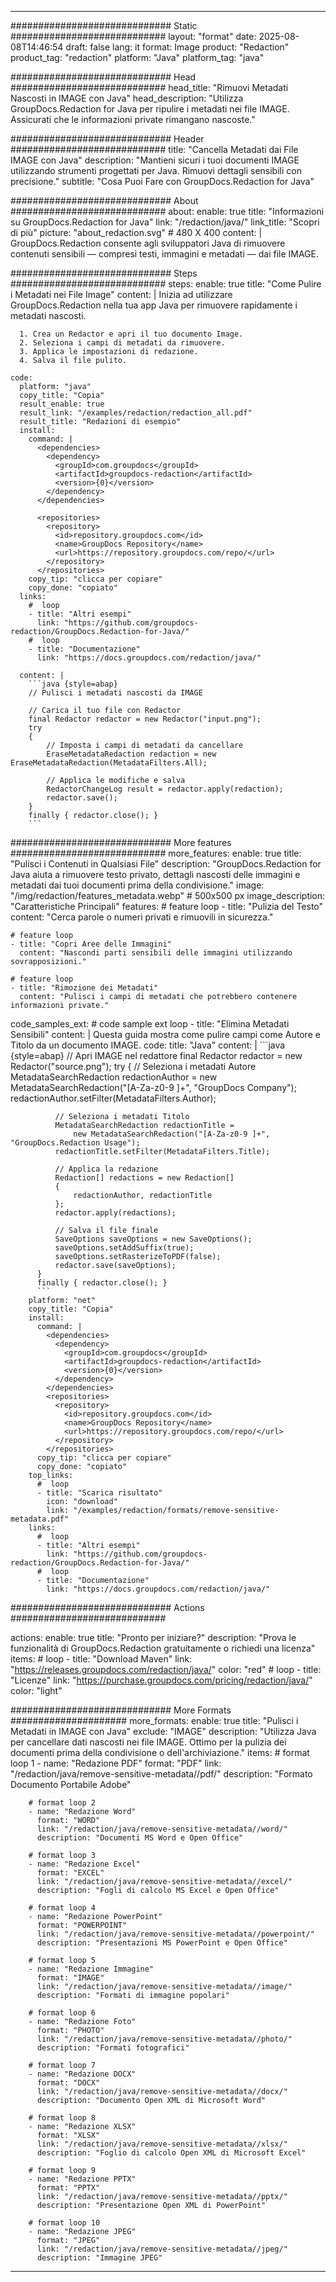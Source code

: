 
---
############################# Static ############################
layout: "format"
date:  2025-08-08T14:46:54
draft: false
lang: it
format: Image
product: "Redaction"
product_tag: "redaction"
platform: "Java"
platform_tag: "java"

############################# Head ############################
head_title: "Rimuovi Metadati Nascosti in IMAGE con Java"
head_description: "Utilizza GroupDocs.Redaction for Java per ripulire i metadati nei file IMAGE. Assicurati che le informazioni private rimangano nascoste."

############################# Header ############################
title: "Cancella Metadati dai File IMAGE con Java" 
description: "Mantieni sicuri i tuoi documenti IMAGE utilizzando strumenti progettati per Java. Rimuovi dettagli sensibili con precisione."
subtitle: "Cosa Puoi Fare con GroupDocs.Redaction for Java" 

############################# About ############################
about:
    enable: true
    title: "Informazioni su GroupDocs.Redaction for Java"
    link: "/redaction/java/"
    link_title: "Scopri di più"
    picture: "about_redaction.svg" # 480 X 400
    content: |
       GroupDocs.Redaction consente agli sviluppatori Java di rimuovere contenuti sensibili — compresi testi, immagini e metadati — dai file IMAGE.

############################# Steps ############################
steps:
    enable: true
    title: "Come Pulire i Metadati nei File Image"
    content: |
      Inizia ad utilizzare GroupDocs.Redaction nella tua app Java per rimuovere rapidamente i metadati nascosti.
      
      1. Crea un Redactor e apri il tuo documento Image.
      2. Seleziona i campi di metadati da rimuovere.
      3. Applica le impostazioni di redazione.
      4. Salva il file pulito.
   
    code:
      platform: "java"
      copy_title: "Copia"
      result_enable: true
      result_link: "/examples/redaction/redaction_all.pdf"
      result_title: "Redazioni di esempio"
      install:
        command: |
          <dependencies>
            <dependency>
              <groupId>com.groupdocs</groupId>
              <artifactId>groupdocs-redaction</artifactId>
              <version>{0}</version>
            </dependency>
          </dependencies>

          <repositories>
            <repository>
              <id>repository.groupdocs.com</id>
              <name>GroupDocs Repository</name>
              <url>https://repository.groupdocs.com/repo/</url>
            </repository>
          </repositories>
        copy_tip: "clicca per copiare"
        copy_done: "copiato"
      links:
        #  loop
        - title: "Altri esempi"
          link: "https://github.com/groupdocs-redaction/GroupDocs.Redaction-for-Java/"
        #  loop
        - title: "Documentazione"
          link: "https://docs.groupdocs.com/redaction/java/"
          
      content: |
        ```java {style=abap}
        // Pulisci i metadati nascosti da IMAGE

        // Carica il tuo file con Redactor
        final Redactor redactor = new Redactor("input.png");
        try
        {
            // Imposta i campi di metadati da cancellare
            EraseMetadataRedaction redaction = new EraseMetadataRedaction(MetadataFilters.All);

            // Applica le modifiche e salva
            RedactorChangeLog result = redactor.apply(redaction);
            redactor.save();
        }
        finally { redactor.close(); }
        ```            


############################# More features ############################
more_features:
  enable: true
  title: "Pulisci i Contenuti in Qualsiasi File"
  description: "GroupDocs.Redaction for Java aiuta a rimuovere testo privato, dettagli nascosti delle immagini e metadati dai tuoi documenti prima della condivisione."
  image: "/img/redaction/features_metadata.webp" # 500x500 px
  image_description: "Caratteristiche Principali"
  features:
    # feature loop
    - title: "Pulizia del Testo"
      content: "Cerca parole o numeri privati e rimuovili in sicurezza."

    # feature loop
    - title: "Copri Aree delle Immagini"
      content: "Nascondi parti sensibili delle immagini utilizzando sovrapposizioni."

    # feature loop
    - title: "Rimozione dei Metadati"
      content: "Pulisci i campi di metadati che potrebbero contenere informazioni private."
      
  code_samples_ext:
    # code sample ext loop
    - title: "Elimina Metadati Sensibili"
      content: |
        Questa guida mostra come pulire campi come Autore e Titolo da un documento IMAGE.
      code:
        title: "Java"
        content: |
          ```java {style=abap}
          //  Apri IMAGE nel redattore
          final Redactor redactor = new Redactor("source.png");
          try
          {
              // Seleziona i metadati Autore
              MetadataSearchRedaction redactionAuthor = 
                  new MetadataSearchRedaction("[A-Za-z0-9 ]+", "GroupDocs Company");
              redactionAuthor.setFilter(MetadataFilters.Author);

              // Seleziona i metadati Titolo
              MetadataSearchRedaction redactionTitle = 
                  new MetadataSearchRedaction("[A-Za-z0-9 ]+", "GroupDocs.Redaction Usage");
              redactionTitle.setFilter(MetadataFilters.Title);

              // Applica la redazione
              Redaction[] redactions = new Redaction[]
              {
                  redactionAuthor, redactionTitle
              };
              redactor.apply(redactions);

              // Salva il file finale
              SaveOptions saveOptions = new SaveOptions();
              saveOptions.setAddSuffix(true);
              saveOptions.setRasterizeToPDF(false);
              redactor.save(saveOptions);
          }
          finally { redactor.close(); }
          ```
        platform: "net"
        copy_title: "Copia"
        install:
          command: |
            <dependencies>
              <dependency>
                <groupId>com.groupdocs</groupId>
                <artifactId>groupdocs-redaction</artifactId>
                <version>{0}</version>
              </dependency>
            </dependencies>
            <repositories>
              <repository>
                <id>repository.groupdocs.com</id>
                <name>GroupDocs Repository</name>
                <url>https://repository.groupdocs.com/repo/</url>
              </repository>
            </repositories>
          copy_tip: "clicca per copiare"
          copy_done: "copiato"
        top_links:
          #  loop
          - title: "Scarica risultato"
            icon: "download"
            link: "/examples/redaction/formats/remove-sensitive-metadata.pdf"
        links:
          #  loop
          - title: "Altri esempi"
            link: "https://github.com/groupdocs-redaction/GroupDocs.Redaction-for-Java/"
          #  loop
          - title: "Documentazione"
            link: "https://docs.groupdocs.com/redaction/java/"


############################# Actions ############################

actions:
  enable: true
  title: "Pronto per iniziare?"
  description: "Prova le funzionalità di GroupDocs.Redaction gratuitamente o richiedi una licenza"
  items:
    #  loop
    - title: "Download Maven"
      link: "https://releases.groupdocs.com/redaction/java/"
      color: "red"
        #  loop
    - title: "Licenze"
      link: "https://purchase.groupdocs.com/pricing/redaction/java/"
      color: "light"


############################# More Formats #####################
more_formats:
    enable: true
    title: "Pulisci i Metadati in IMAGE con Java"
    exclude: "IMAGE"
    description: "Utilizza Java per cancellare dati nascosti nei file IMAGE. Ottimo per la pulizia dei documenti prima della condivisione o dell'archiviazione."
    items: 
        # format loop 1
        - name: "Redazione PDF"
          format: "PDF"
          link: "/redaction/java/remove-sensitive-metadata//pdf/"
          description: "Formato Documento Portabile Adobe"

        # format loop 2
        - name: "Redazione Word"
          format: "WORD"
          link: "/redaction/java/remove-sensitive-metadata//word/"
          description: "Documenti MS Word e Open Office"
          
        # format loop 3
        - name: "Redazione Excel"
          format: "EXCEL"
          link: "/redaction/java/remove-sensitive-metadata//excel/"
          description: "Fogli di calcolo MS Excel e Open Office"

        # format loop 4
        - name: "Redazione PowerPoint"
          format: "POWERPOINT"
          link: "/redaction/java/remove-sensitive-metadata//powerpoint/"
          description: "Presentazioni MS PowerPoint e Open Office"

        # format loop 5
        - name: "Redazione Immagine"
          format: "IMAGE"
          link: "/redaction/java/remove-sensitive-metadata//image/"
          description: "Formati di immagine popolari"

        # format loop 6
        - name: "Redazione Foto"
          format: "PHOTO"
          link: "/redaction/java/remove-sensitive-metadata//photo/"
          description: "Formati fotografici"

        # format loop 7
        - name: "Redazione DOCX"
          format: "DOCX"
          link: "/redaction/java/remove-sensitive-metadata//docx/"
          description: "Documento Open XML di Microsoft Word"
          
        # format loop 8
        - name: "Redazione XLSX"
          format: "XLSX"
          link: "/redaction/java/remove-sensitive-metadata//xlsx/"
          description: "Foglio di calcolo Open XML di Microsoft Excel"
          
        # format loop 9
        - name: "Redazione PPTX"
          format: "PPTX"
          link: "/redaction/java/remove-sensitive-metadata//pptx/"
          description: "Presentazione Open XML di PowerPoint"

        # format loop 10
        - name: "Redazione JPEG"
          format: "JPEG"
          link: "/redaction/java/remove-sensitive-metadata//jpeg/"
          description: "Immagine JPEG"


---